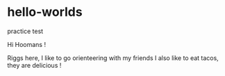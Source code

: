 # hello-worlds
practice test 

Hi Hoomans !

Riggs here, I like to go orienteering with my friends
I also like to eat tacos, they are delicious ! 

